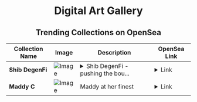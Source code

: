<div align="center">

# Digital Art Gallery

## Trending Collections on OpenSea

| Collection Name                       | Image                                                                                     | Description                       | OpenSea Link                                                                                          |
|---------------------------------------|-------------------------------------------------------------------------------------------|-----------------------------------|--------------------------------------------------------------------------------------------------------|
| **Shib DegenFi** | ![Image](https://i.seadn.io/s/raw/files/c166dccfee9532fd4f7c49c3c3b134d7.webp?w=500&auto=format?w=200&auto=format) | <details><summary>Shib DegenFi - pushing the bou...</summary>Shib DegenFi - pushing the boundaries of defi forever</details> | <details><summary>Link</summary>[Shib DegenFi](https://opensea.io/collection/shib-degenfi)</details> |
| **Maddy C** | ![Image](https://i.seadn.io/s/raw/files/6cb2a15ce61e32a98634cb5a99b25651.jpg?w=500&auto=format?w=200&auto=format) | Maddy at her finest | <details><summary>Link</summary>[Maddy C](https://opensea.io/collection/maddy-c)</details> |

</div>